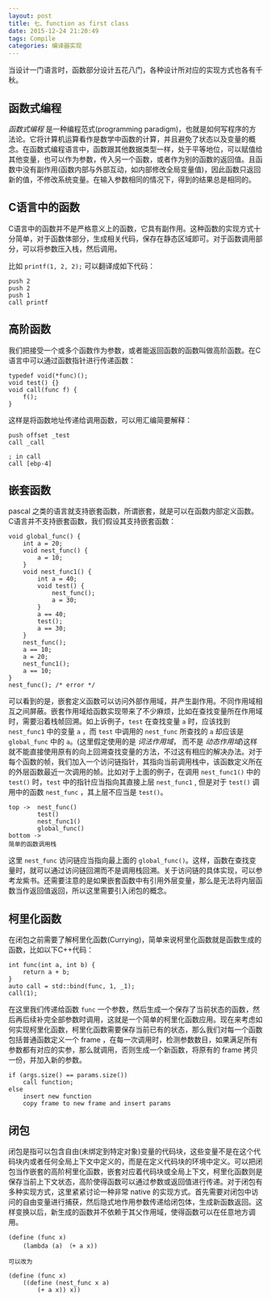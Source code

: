 ```yaml
---
layout: post
title: 七、function as first class
date: 2015-12-24 21:20:49
tags: Compile
categories: 编译器实现
---
```


当设计一门语言时，函数部分设计五花八门，各种设计所对应的实现方式也各有千秋。

<!-- more -->

## 函数式编程

*函数式编程* 是一种编程范式(programming paradigm)，也就是如何写程序的方法论。它将计算机运算看作是数学中函数的计算，并且避免了状态以及变量的概念。在函数式编程语言中，函数跟其他数据类型一样，处于平等地位，可以赋值给其他变量，也可以作为参数，传入另一个函数，或者作为别的函数的返回值。且函数中没有副作用(函数内部与外部互动，如内部修改全局变量值)，因此函数只返回新的值，不修改系统变量。在输入参数相同的情况下，得到的结果总是相同的。

## C语言中的函数

C语言中的函数并不是严格意义上的函数，它具有副作用。这种函数的实现方式十分简单，对于函数体部分，生成相关代码，保存在静态区域即可。对于函数调用部分，可以将参数压入栈，然后调用。

比如 `printf(1, 2, 2);` 可以翻译成如下代码：

```
push 2
push 2
push 1
call printf
```

## 高阶函数

我们把接受一个或多个函数作为参数，或者能返回函数的函数叫做高阶函数。在C语言中可以通过函数指针进行传递函数：

```
typedef void(*func)();
void test() {}
void call(func f) {
    f();
}
```

这样是将函数地址传递给调用函数，可以用汇编简要解释：

```
push offset _test
call _call

; in call
call [ebp-4]
```

## 嵌套函数

pascal 之类的语言就支持嵌套函数，所谓嵌套，就是可以在函数内部定义函数。C语言并不支持嵌套函数，我们假设其支持嵌套函数：

```
void global_func() {
    int a = 20;
    void nest_func() {
        a = 10;
    }
    void nest_func1() {
        int a = 40;
        void test() {
            nest_func();
            a = 30;
        }
        a == 40;
        test();
        a == 30;
    }
    nest_func();
    a == 10;
    a = 20;
    nest_func1();
    a == 10;
}
nest_func(); /* error */
```

可以看到的是，嵌套定义函数可以访问外部作用域，并产生副作用。不同作用域相互之间屏蔽。嵌套作用域给函数实现带来了不少麻烦，比如在查找变量所在作用域时，需要沿着栈帧回溯。如上诉例子，`test` 在查找变量 `a` 时，应该找到 `nest_func1` 中的变量 `a` ，而 `test` 中调用的 `nest_func` 所查找的 `a` 却应该是 `global_func` 中的 `a`。(这里假定使用的是 *词法作用域*， 而不是 *动态作用域*)这样就不能直接使用原有的向上回溯查找变量的方法，不过这有相应的解决办法。对于每个函数的帧，我们加入一个访问链指针，其指向当前调用栈中，该函数定义所在的外层函数最近一次调用的帧。比如对于上面的例子，在调用 `nest_func1()` 中的 `test()` 时，`test` 中的指针应当指向其直接上层 `nest_func1` , 但是对于 `test()` 调用中的函数 `nest_func` ，其上层不应当是 `test()`。

```
top ->  nest_func()
        test()
        nest_func1()
        global_func()
bottom ->
简单的函数调用栈
```

这里 `nest_func` 访问链应当指向最上面的 `global_func()`。这样，函数在查找变量时，就可以通过访问链回溯而不是调用栈回溯。关于访问链的具体实现，可以参考龙紫书。还需要注意的是如果嵌套函数中有引用外层变量，那么是无法将内层函数当作返回值返回，所以这里需要引入闭包的概念。

## 柯里化函数

在闭包之前需要了解柯里化函数(Currying)，简单来说柯里化函数就是函数生成的函数，比如以下C++代码：

```
int func(int a, int b) {
    return a + b;
}
auto call = std::bind(func, 1, _1);
call(1);
```
在这里我们传递给函数 `func` 一个参数，然后生成一个保存了当前状态的函数，然后再后续补完全部参数时调用，这就是一个简单的柯里化函数应用。现在来考虑如何实现柯里化函数，柯里化函数需要保存当前已有的状态，那么我们对每一个函数包括普通函数定义一个 frame ，在每一次调用时，检测参数数目，如果满足所有参数都有对应的实参，那么就调用，否则生成一个新函数，将原有的 frame 拷贝一份，并加入新的参数。

```
if (args.size() == params.size())
    call function;
else 
    insert new function
    copy frame to new frame and insert params
```

## 闭包

闭包是指可以包含自由(未绑定到特定对象)变量的代码块，这些变量不是在这个代码块内或者任何全局上下文中定义的，而是在定义代码块的环境中定义。可以把闭包当作嵌套的高阶柯里化函数，嵌套对应着代码块或全局上下文，柯里化函数则是保存当前上下文状态，高阶使得函数可以通过参数或返回值进行传递。对于闭包有多种实现方式，这里紧紧讨论一种非常 native 的实现方式。首先需要对闭包中访问的自由变量进行捕获，然后隐式地作用参数传递给闭包体，生成新函数返回。这样变换以后，新生成的函数并不依赖于其父作用域，使得函数可以在任意地方调用。

```
(define (func x) 
    (lambda (a) （+ a x))
    
可以改为

(define (func x)
    ((define (nest_func x a)
        (+ a x)) x))
```
